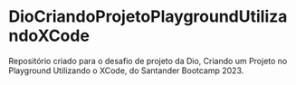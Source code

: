 # DioCriandoProjetoPlaygroundUtilizandoXCode
 Repositório criado para o desafio de projeto da Dio, Criando um Projeto no Playground Utilizando o XCode, do Santander Bootcamp 2023.
